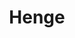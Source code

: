 ---
title: "Henge"
summary: "Henge are probably unique in that three out of the four band members are aliens. Lead singer and guitarist, Zpor, originates from planet Agricular in Cosmic Redshift 7. Goo, who plays bass guitar and synth bass, is the last surviving Venusian, after mass extinction due to planet pollution. The drummer, Nom, is of the species Nommo and comes from Xylantia in the Sirius Star System. Grok, master of synthesizers, is the only native Earthling in the band. To Henge, planet earth is an experiment, they come in the name of Rave, in which they bring their gift of \"Cosmic Dross\" - a kind of music new to this planet! There are no earth words to describe these sounds, but you will learn how to LOVE and DANCE again! PS: Their base on earth is Manchester, UK."
image: "henge.jpg"
apple_music_artist_url: "https://music.apple.com/gb/artist/henge/305386231"
wikipedia_url: "https://en.wikipedia.org/wiki/Henge_(band)"
---